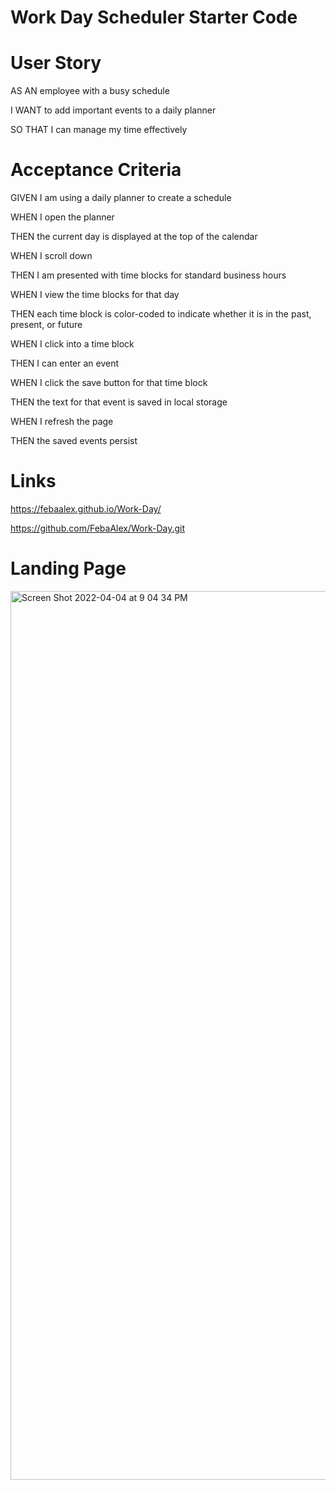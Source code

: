 # Work Day Scheduler Starter Code

# User Story

AS AN employee with a busy schedule

I WANT to add important events to a daily planner

SO THAT I can manage my time effectively

# Acceptance Criteria

GIVEN I am using a daily planner to create a schedule

WHEN I open the planner

THEN the current day is displayed at the top of the calendar

WHEN I scroll down

THEN I am presented with time blocks for standard business hours

WHEN I view the time blocks for that day

THEN each time block is color-coded to indicate whether it is in the past, present, or future

WHEN I click into a time block

THEN I can enter an event

WHEN I click the save button for that time block

THEN the text for that event is saved in local storage

WHEN I refresh the page

THEN the saved events persist

# Links 

https://febaalex.github.io/Work-Day/

https://github.com/FebaAlex/Work-Day.git

# Landing Page

<img width="1422" alt="Screen Shot 2022-04-04 at 9 04 34 PM" src="https://user-images.githubusercontent.com/98286810/161676880-58ecf8ec-a03b-43af-8162-fe03ba879eda.png">



